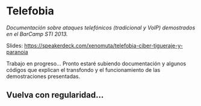 Telefobia
=========

*Documentación sobre ataques telefónicos (tradicional y VoIP) demostrados en el BarCamp STI 2013.*

Slides: https://speakerdeck.com/xenomuta/telefobia-ciber-tigueraje-y-paranoia

Trabajo en progreso...
Pronto estaré subiendo documentación y algunos códigos que explican el transfondo y 
el funcionamiento de las demostraciones presentadas.

## Vuelva con regularidad...
